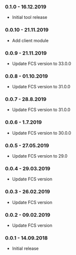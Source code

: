 ### 0.1.0 - 16.12.2019

* Initial tool release

### 0.0.10 - 21.11.2019

* Add client module

### 0.0.9 - 21.11.2019

* Update FCS version to 33.0.0

### 0.0.8 - 01.10.2019

* Update FCS version to 31.0.0

### 0.0.7 - 28.8.2019

* Update FCS version to 31.0.0

### 0.0.6 - 1.7.2019

* Update FCS version to 30.0.0

### 0.0.5 - 27.05.2019

* Update FCS version to 29.0

### 0.0.4 - 29.03.2019

* Update FCS version

### 0.0.3 - 26.02.2019

* Update FCS version

### 0.0.2 - 09.02.2019

* Update FCS version

### 0.0.1 - 14.09.2018

* Initial release
